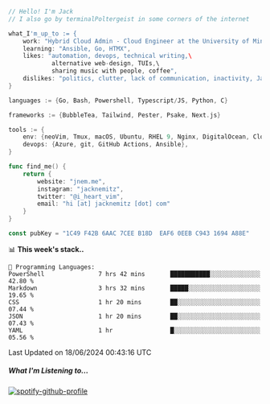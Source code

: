 ```go
// Hello! I'm Jack
// I also go by terminalPoltergeist in some corners of the internet

what_I'm_up_to := {
    work: "Hybrid Cloud Admin - Cloud Engineer at the University of Minnesota",
    learning: "Ansible, Go, HTMX",
    likes: "automation, devops, technical writing,\
            alternative web-design, TUIs,\
            sharing music with people, coffee",
    dislikes: "politics, clutter, lack of communication, inactivity, Java",
}

languages := {Go, Bash, Powershell, Typescript/JS, Python, C}

frameworks := {BubbleTea, Tailwind, Pester, Psake, Next.js}

tools := {
    env: {neoVim, Tmux, macOS, Ubuntu, RHEL 9, Nginx, DigitalOcean, Cloudflare},
    devops: {Azure, git, GitHub Actions, Ansible},
}

func find_me() {
    return {
        website: "jnem.me",
        instagram: "jacknemitz",
        twitter: "@i_heart_vim",
        email: "hi [at] jacknemitz [dot] com"
    }
}

const pubKey = "1C49 F42B 6AAC 7CEE B18D  EAF6 0EEB C943 1694 A88E"
```

<!--START_SECTION:waka-->
📊 **This week's stack..** 

```text
💬 Programming Languages: 
PowerShell               7 hrs 42 mins       ███████████░░░░░░░░░░░░░░   42.80 % 
Markdown                 3 hrs 32 mins       █████░░░░░░░░░░░░░░░░░░░░   19.65 % 
CSS                      1 hr 20 mins        ██░░░░░░░░░░░░░░░░░░░░░░░   07.44 % 
JSON                     1 hr 20 mins        ██░░░░░░░░░░░░░░░░░░░░░░░   07.43 % 
YAML                     1 hr                █░░░░░░░░░░░░░░░░░░░░░░░░   05.56 % 
```


 Last Updated on 18/06/2024 00:43:16 UTC
<!--END_SECTION:waka-->

##### What I'm Listening to...

[![spotify-github-profile](https://spotify-github-profile.vercel.app/api/view?uid=jack.nemitz&cover_image=true&show_offline=true&bar_color=53b14f&bar_color_cover=false&background_color=121212FF)](https://spotify-github-profile.vercel.app/api/view?uid=jack.nemitz&redirect=true)
